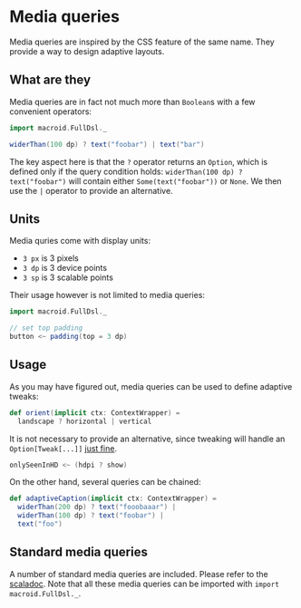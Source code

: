 # Media queries

Media queries are inspired by the CSS feature of the same name. They provide a way to design adaptive layouts.

## What are they

Media queries are in fact not much more than `Boolean`s with a few convenient operators:

```scala
import macroid.FullDsl._

widerThan(100 dp) ? text("foobar") | text("bar")
```

The key aspect here is that the `?` operator returns an `Option`, which
is defined only if the query condition holds:
`widerThan(100 dp) ? text("foobar")` will contain either `Some(text("foobar"))` or
`None`. We then use the `|` operator to provide an alternative.

## Units

Media quries come with display units:

* `3 px` is 3 pixels
* `3 dp` is 3 device points
* `3 sp` is 3 scalable points

Their usage however is not limited to media queries:

```scala
import macroid.FullDsl._

// set top padding
button <~ padding(top = 3 dp)
```

## Usage

As you may have figured out, media queries can be used to define adaptive tweaks:

```scala
def orient(implicit ctx: ContextWrapper) =
  landscape ? horizontal | vertical
```

It is not necessary to provide an alternative, since tweaking will handle an `Option[Tweak[...]]`
[just fine](Advanced.html).

```scala
onlySeenInHD <~ (hdpi ? show)
```

On the other hand, several queries can be chained:

```scala
def adaptiveCaption(implicit ctx: ContextWrapper) =
  widerThan(200 dp) ? text("fooobaaar") |
  widerThan(100 dp) ? text("foobar") |
  text("foo")
```

## Standard media queries

A number of standard media queries are included. Please refer to the [scaladoc](../api/core/macroid/MediaQueries$.html).
Note that all these media queries can be imported with `import macroid.FullDsl._`.